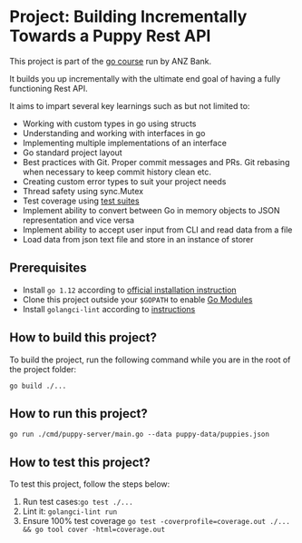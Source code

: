 # Project: Building Incrementally Towards a Puppy Rest API

This project is part of the [go course](https://github.com/anz-bank/go-course/) run by ANZ Bank.

It builds you up incrementally with the ultimate end goal of having a fully functioning Rest API.

It aims to impart several key learnings such as but not limited to:

- Working with custom types in go using structs
- Understanding and working with interfaces in go
- Implementing multiple implementations of an interface
- Go standard project layout
- Best practices with Git. Proper commit messages and PRs. Git rebasing when necessary to keep commit history clean etc.
- Creating custom error types to suit your project needs
- Thread safety using sync.Mutex
- Test coverage using [test suites](https://godoc.org/github.com/stretchr/testify/suite)
- Implement ability to convert between Go in memory objects to JSON representation and vice versa
- Implement ability to accept user input from CLI and read data from a file
- Load data from json text file and store in an instance of storer

## Prerequisites

-   Install `go 1.12` according to [official installation instruction](https://golang.org/doc/install)
-   Clone this project outside your `$GOPATH` to enable [Go Modules](https://github.com/golang/go/wiki/Modules)
-   Install `golangci-lint` according to [instructions](https://github.com/golangci/golangci-lint#local-installation)

## How to build this project?

To build the project, run the following command while you are in the root of the project folder:

`go build ./...`

## How to run this project?
`go run ./cmd/puppy-server/main.go --data puppy-data/puppies.json`

## How to test this project?

To test this project, follow the steps below:

1. Run test cases:`go test ./...`
2. Lint it: `golangci-lint run`
3. Ensure 100% test coverage `go test -coverprofile=coverage.out ./... && go tool cover -html=coverage.out`